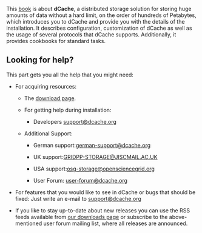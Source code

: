 

This [book](index.md) is about **dCache**, a distributed storage solution for storing huge amounts of data without a hard limit, on the order of hundreds of Petabytes, which introduces you to dCache and provide you with the details of the installation. It describes configuration, customization of dCache as well as the usage of several protocols that dCache supports. Additionally, it provides cookbooks for standard tasks.

Looking for help?
-----------------

This part gets you all the help that you might need:

-   For acquiring resources:

    -   The [download page](https://www.dcache.org/downloads/IAgree.shtml).

    -   For getting help during installation:

    	-   Developers <support@dcache.org>

      -   Additional Support:

          -   German support:<german-support@dcache.org>

          -   UK support:<GRIDPP-STORAGE@JISCMAIL.AC.UK>

          -   USA support:<osg-storage@opensciencegrid.org>

          -   User Forum: <user-forum@dcache.org>


-   For features that you would like to see in dCache or bugs that should be fixed: Just write an e-mail to <support@dcache.org>

-   If you like to stay up-to-date about new releases you can use the RSS feeds available from [our downloads page](https://www.dcache.org/downloads/IAgree.shtml) or subscribe to the above-mentioned user forum mailing list, where all releases are announced.
